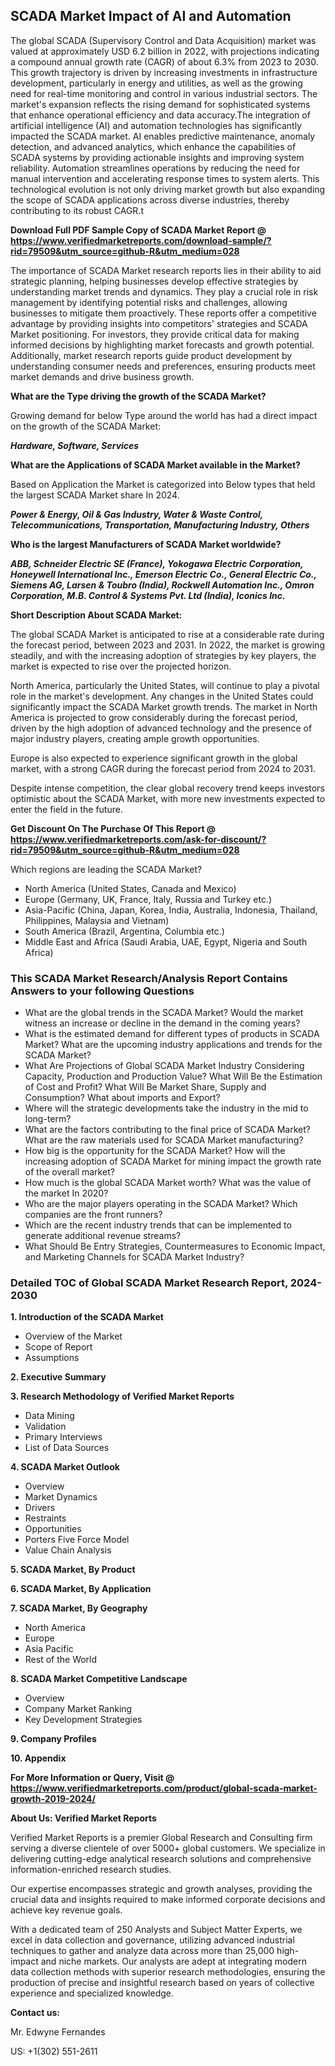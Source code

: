 <h2>SCADA Market Impact of AI and Automation</h2>The global SCADA (Supervisory Control and Data Acquisition) market was valued at approximately USD 6.2 billion in 2022, with projections indicating a compound annual growth rate (CAGR) of about 6.3% from 2023 to 2030. This growth trajectory is driven by increasing investments in infrastructure development, particularly in energy and utilities, as well as the growing need for real-time monitoring and control in various industrial sectors. The market's expansion reflects the rising demand for sophisticated systems that enhance operational efficiency and data accuracy.The integration of artificial intelligence (AI) and automation technologies has significantly impacted the SCADA market. AI enables predictive maintenance, anomaly detection, and advanced analytics, which enhance the capabilities of SCADA systems by providing actionable insights and improving system reliability. Automation streamlines operations by reducing the need for manual intervention and accelerating response times to system alerts. This technological evolution is not only driving market growth but also expanding the scope of SCADA applications across diverse industries, thereby contributing to its robust CAGR.t</p><p id="" class=""><strong>Download Full PDF Sample Copy of SCADA Market Report @ <a href="https://www.verifiedmarketreports.com/download-sample/?rid=79509&utm_source=github-R&utm_medium=028" target="_blank">https://www.verifiedmarketreports.com/download-sample/?rid=79509&utm_source=github-R&utm_medium=028</a></strong></p><p>The importance of&nbsp;SCADA Market research reports lies in their ability to aid strategic planning, helping businesses develop effective strategies by understanding market trends and dynamics. They play a crucial role in risk management by identifying potential risks and challenges, allowing businesses to mitigate them proactively. These reports offer a competitive advantage by providing insights into competitors' strategies and SCADA Market positioning. For investors, they provide critical data for making informed decisions by highlighting market forecasts and growth potential. Additionally, market research reports guide product development by understanding consumer needs and preferences, ensuring products meet market demands and drive business growth.</p><p><strong>What are the&nbsp;Type driving the growth of the SCADA Market?</strong></p><p id="" class="">Growing demand for below Type around the world has had a direct impact on the growth of the SCADA Market:</p><em><strong>Hardware, Software, Services</strong></em></p><strong>What are the&nbsp;Applications&nbsp;of SCADA Market available in the Market?</strong></p><p id="" class="">Based on Application the Market is categorized into Below types that held the largest SCADA Market share In 2024.</p><em><strong>Power & Energy, Oil & Gas Industry, Water & Waste Control, Telecommunications, Transportation, Manufacturing Industry, Others</strong></em></p><strong>Who is the largest Manufacturers of SCADA Market worldwide?</strong></p><p><em><strong>ABB, Schneider Electric SE (France), Yokogawa Electric Corporation, Honeywell International Inc., Emerson Electric Co., General Electric Co., Siemens AG, Larsen & Toubro (India), Rockwell Automation Inc., Omron Corporation, M.B. Control & Systems Pvt. Ltd (India), Iconics Inc.</strong></em></p><p id="" class=""><strong>Short Description About SCADA Market:</strong></p><p>The global SCADA Market is anticipated to rise at a considerable rate during the forecast period, between 2023 and 2031. In 2022, the market is growing steadily, and with the increasing adoption of strategies by key players, the market is expected to rise over the projected horizon.</p><p>North America, particularly the United States, will continue to play a pivotal role in the market's development. Any changes in the United States could significantly impact the SCADA Market growth trends. The market in North America is projected to grow considerably during the forecast period, driven by the high adoption of advanced technology and the presence of major industry players, creating ample growth opportunities.</p><p>Europe is also expected to experience significant growth in the global market, with a strong CAGR during the forecast period from 2024 to 2031.</p><p>Despite intense competition, the clear global recovery trend keeps investors optimistic about the SCADA Market, with more new investments expected to enter the field in the future.</p><p id="" class=""><strong>Get Discount On The Purchase Of This Report @ <a href="https://www.verifiedmarketreports.com/ask-for-discount/?rid=79509&utm_source=github-R&utm_medium=028" target="_blank">https://www.verifiedmarketreports.com/ask-for-discount/?rid=79509&utm_source=github-R&utm_medium=028</a></strong></p>Which regions are leading the SCADA Market?</p><ul><li>North America (United States, Canada and Mexico)</li><li>Europe (Germany, UK, France, Italy, Russia and Turkey etc.)</li><li>Asia-Pacific (China, Japan, Korea, India, Australia, Indonesia, Thailand, Philippines, Malaysia and Vietnam)</li><li>South America (Brazil, Argentina, Columbia etc.)</li><li>Middle East and Africa (Saudi Arabia, UAE, Egypt, Nigeria and South Africa)</li></ul><h3 id="" class="">This SCADA Market Research/Analysis Report Contains Answers to your following Questions</h3><ul><li>What are the global trends in the SCADA Market? Would the market witness an increase or decline in the demand in the coming years?</li><li>What is the estimated demand for different types of products in SCADA Market? What are the upcoming industry applications and trends for the SCADA Market?</li><li>What Are Projections of Global SCADA Market Industry Considering Capacity, Production and Production Value? What Will Be the Estimation of Cost and Profit? What Will Be Market Share, Supply and Consumption? What about imports and Export?</li><li>Where will the strategic developments take the industry in the mid to long-term?</li><li>What are the factors contributing to the final price of SCADA Market? What are the raw materials used for SCADA Market manufacturing?</li><li>How big is the opportunity for the SCADA Market? How will the increasing adoption of SCADA Market for mining impact the growth rate of the overall market?</li><li>How much is the global SCADA Market worth? What was the value of the market In 2020?</li><li>Who are the major players operating in the SCADA Market? Which companies are the front runners?</li><li>Which are the recent industry trends that can be implemented to generate additional revenue streams?</li><li>What Should Be Entry Strategies, Countermeasures to Economic Impact, and Marketing Channels for SCADA Market Industry?</li></ul><h3 id="" class="">Detailed TOC of Global SCADA Market Research Report, 2024-2030</h3><p id="" class=""><strong>1. Introduction of the SCADA Market</strong></p><ul><li>Overview of the Market</li><li>Scope of Report</li><li>Assumptions</li></ul><p id="" class=""><strong>2. Executive Summary</strong></p><p id="" class=""><strong>3. Research Methodology of Verified Market Reports</strong></p><ul><li>Data Mining</li><li>Validation</li><li>Primary Interviews</li><li>List of Data Sources</li></ul><p id="" class=""><strong>4. SCADA Market Outlook</strong></p><ul><li>Overview</li><li>Market Dynamics</li><li>Drivers</li><li>Restraints</li><li>Opportunities</li><li>Porters Five Force Model</li><li>Value Chain Analysis</li></ul><p id="" class=""><strong>5. SCADA Market, By Product</strong></p><p id="" class=""><strong>6. SCADA Market, By Application</strong></p><p id="" class=""><strong>7. SCADA Market, By Geography</strong></p><ul><li>North America</li><li>Europe</li><li>Asia Pacific</li><li>Rest of the World</li></ul><p id="" class=""><strong>8. SCADA Market Competitive Landscape</strong></p><ul><li>Overview</li><li>Company Market Ranking</li><li>Key Development Strategies</li></ul><p id="" class=""><strong>9. Company Profiles</strong></p><p id="" class=""><strong>10. Appendix</strong></p><p id="" class=""><strong>For More Information or Query, Visit @ <a href="https://www.verifiedmarketreports.com/product/global-scada-market-growth-2019-2024/" target="_blank">https://www.verifiedmarketreports.com/product/global-scada-market-growth-2019-2024/</a></strong></p><p id="" class=""><strong>About Us: Verified Market Reports</strong></p><p id="" class="">Verified Market Reports is a premier Global Research and Consulting firm serving a diverse clientele of over 5000+ global customers. We specialize in delivering cutting-edge analytical research solutions and comprehensive information-enriched research studies.</p><p id="" class="">Our expertise encompasses strategic and growth analyses, providing the crucial data and insights required to make informed corporate decisions and achieve key revenue goals.</p><p id="" class="">With a dedicated team of 250 Analysts and Subject Matter Experts, we excel in data collection and governance, utilizing advanced industrial techniques to gather and analyze data across more than 25,000 high-impact and niche markets. Our analysts are adept at integrating modern data collection methods with superior research methodologies, ensuring the production of precise and insightful research based on years of collective experience and specialized knowledge.</p><p id="" class=""><strong>Contact us:</strong></p><p id="" class="">Mr. Edwyne Fernandes</p><p id="" class="">US: +1(302) 551-2611</p>